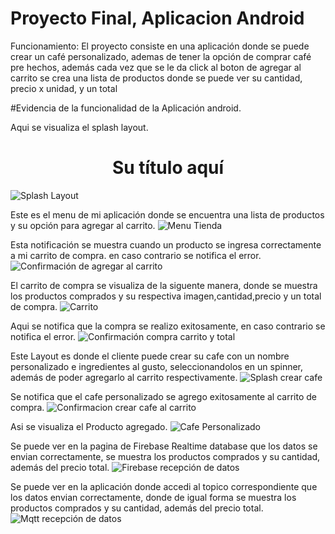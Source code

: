 # Proyecto Final, Aplicacion Android

Funcionamiento: El proyecto consiste en una aplicación donde se puede crear un café personalizado, ademas de tener la opción de comprar café pre hechos,
además cada vez que se le da click al boton de agregar al carrito se crea una lista de productos donde se puede ver su cantidad, precio x unidad, y un total

#Evidencia de la funcionalidad de la Aplicación android.

Aqui se visualiza el splash layout.
<h1 align="center"> Su título aquí </h1>

![Splash Layout](imagen/1.png)

Este es el menu de mi aplicación donde se encuentra una lista de productos y su opción para agregar al carrito.
![Menu Tienda](imagen/2.png)

Esta notificación se muestra cuando un producto se ingresa correctamente a mi carrito de compra. en caso contrario se notifica el error.
![Confirmación de agregar al carrito](imagen/3.png)

El carrito de compra se visualiza de la siguente manera, donde se muestra los productos comprados y su respectiva imagen,cantidad,precio y
un total de compra.
![Carrito](imagen/4.png)

Aqui se notifica que la compra se realizo exitosamente, en caso contrario se notifica el error.
![Confirmación compra carrito y total](imagen/5.png)

Este Layout es donde el cliente puede crear su cafe con un nombre personalizado e ingredientes al gusto, seleccionandolos en un spinner,
además de poder agregarlo al carrito respectivamente.
![Splash crear cafe](imagen/6.png)

Se notifica que el cafe personalizado se agrego exitosamente al carrito de compra.
![Confirmacion crear cafe al carrito](imagen/7.png)

Asi se visualiza el Producto agregado.
![Cafe Personalizado](imagen/8.png)

Se puede ver en la pagina de Firebase Realtime database que los datos se envian correctamente, se muestra los productos comprados y su cantidad, además del precio total. 
![Firebase recepción de datos](imagen/9.png)


Se puede ver en la aplicación donde accedi al topico correspondiente que los datos envian correctamente, donde de igual forma se muestra los productos comprados y su cantidad, además del precio total. 
![Mqtt recepción de datos](imagen/10.jpeg)

